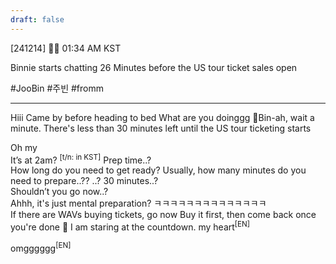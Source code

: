```yaml
---
draft: false
---
```

 [241214] 🐣💭 01:34 AM KST

Binnie starts chatting 26 Minutes before the US tour ticket sales open

#JooBin #주빈 #fromm

___
Hiii
Came by before heading to bed
What are you doinggg
🫧Bin-ah, wait a minute. There's less than 30 minutes left until the US tour ticketing starts

Oh my  
It’s at 2am? <sup>[t/n: in KST]</sup> 
Prep time..?  
How long do you need to get ready?
Usually, how many minutes do you need to prepare..??
..?
30 minutes..?  
Shouldn’t you go now..?  
Ahhh, it's just mental preparation?
ㅋㅋㅋㅋㅋㅋㅋㅋㅋㅋㅋㅋㅋㅋ  
If there are WAVs buying tickets, go now
Buy it first, then come back once you're done
🫧 I am staring at the countdown. my heart<sup>[EN]</sup>

omgggggg<sup>[EN]</sup>
